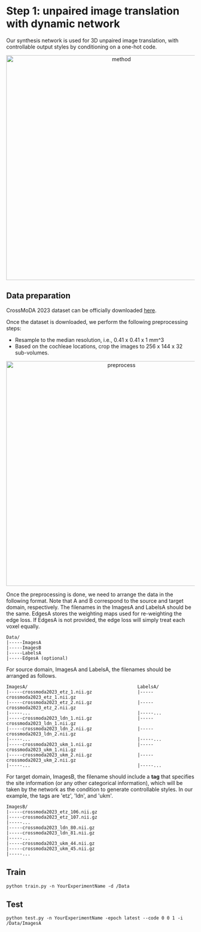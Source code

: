 # Step 1: unpaired image translation with dynamic network
Our synthesis network is used for 3D unpaired image translation, with controllable output styles by conditioning on a one-hot code.

<p align="center"><img src="https://github.com/han-liu/crossmoda2023/blob/main/figs/vandy365_fig2.png" alt="method" width="600"/></p>

## Data preparation
CrossMoDA 2023 dataset can be officially downloaded [here](https://www.synapse.org/#!Synapse:syn51236108/wiki/621732).

Once the dataset is downloaded, we perform the following preprocessing steps:
- Resample to the median resolution, i.e., 0.41 x 0.41 x 1 mm^3
- Based on the cochleae locations, crop the images to 256 x 144 x 32 sub-volumes.

<p align="center"><img src="https://github.com/han-liu/crossmoda2023/blob/main/figs/vandy365_preprocess.png" alt="preprocess" width="600"/></p>

Once the preprocessing is done, we need to arrange the data in the following format.
Note that A and B correspond to the source and target domain, respectively. The filenames in the ImagesA and LabelsA should be the same. EdgesA stores the weighting maps used for re-weighting the edge loss. If EdgesA is not provided, the edge loss will simply treat each voxel equally.

```
Data/
|-----ImagesA
|-----ImagesB
|-----LabelsA
|-----EdgesA (optional)
```

For source domain, ImagesA and LabelsA, the filenames should be arranged as follows.
```
ImagesA/                                         LabelsA/
|-----crossmoda2023_etz_1.nii.gz                 |-----crossmoda2023_etz_1.nii.gz
|-----crossmoda2023_etz_2.nii.gz                 |-----crossmoda2023_etz_2.nii.gz
|-----...                                        |-----...
|-----crossmoda2023_ldn_1.nii.gz                 |-----crossmoda2023_ldn_1.nii.gz
|-----crossmoda2023_ldn_2.nii.gz                 |-----crossmoda2023_ldn_2.nii.gz
|-----...                                        |-----...
|-----crossmoda2023_ukm_1.nii.gz                 |-----crossmoda2023_ukm_1.nii.gz
|-----crossmoda2023_ukm_2.nii.gz                 |-----crossmoda2023_ukm_2.nii.gz
|-----...                                        |-----...
```

For target domain, ImagesB, the filename should include a **tag** that specifies the site information (or any other categorical information), which will be taken by the network as the condition to generate controllable styles. In our example, the tags are 'etz', 'ldn', and 'ukm'.
```
ImagesB/
|-----crossmoda2023_etz_106.nii.gz
|-----crossmoda2023_etz_107.nii.gz
|-----...
|-----crossmoda2023_ldn_80.nii.gz
|-----crossmoda2023_ldn_81.nii.gz
|-----...
|-----crossmoda2023_ukm_44.nii.gz
|-----crossmoda2023_ukm_45.nii.gz
|-----...
```

## Train
```
python train.py -n YourExperimentName -d /Data 
```

## Test
```
python test.py -n YourExperimentName -epoch latest --code 0 0 1 -i /Data/ImagesA
```
